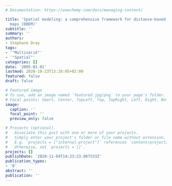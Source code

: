 ```yaml
---
# Documentation: https://wowchemy.com/docs/managing-content/

title: 'Spatial modeling: a comprehensive framework for distance-based eigenvector
  maps (DBEM)'
subtitle: ''
summary: ''
authors:
- Stéphane Dray
tags:
- '"Multivarié"'
- '"Spatial"'
categories: []
date: '2005-01-01'
lastmod: 2020-10-23T13:28:05+02:00
featured: false
draft: false

# Featured image
# To use, add an image named `featured.jpg/png` to your page's folder.
# Focal points: Smart, Center, TopLeft, Top, TopRight, Left, Right, BottomLeft, Bottom, BottomRight.
image:
  caption: ''
  focal_point: ''
  preview_only: false

# Projects (optional).
#   Associate this post with one or more of your projects.
#   Simply enter your project's folder or file name without extension.
#   E.g. `projects = ["internal-project"]` references `content/project/deep-learning/index.md`.
#   Otherwise, set `projects = []`.
projects: []
publishDate: '2020-11-04T14:23:23.067533Z'
publication_types:
- '0'
abstract: ''
publication: ''
---
```

